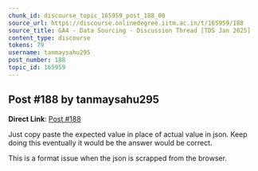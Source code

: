 ```yaml
---
chunk_id: discourse_topic_165959_post_188_00
source_url: https://discourse.onlinedegree.iitm.ac.in/t/165959/188
source_title: GA4 - Data Sourcing - Discussion Thread [TDS Jan 2025]
content_type: discourse
tokens: 79
username: tanmaysahu295
post_number: 188
topic_id: 165959
---
```


## Post #188 by tanmaysahu295

**Direct Link**: [Post #188](https://discourse.onlinedegree.iitm.ac.in/t/165959/188)

Just copy paste the expected value in place of actual value in json. Keep doing this eventually it would be the answer would be correct.

This is a format issue when the json is scrapped from the browser.

